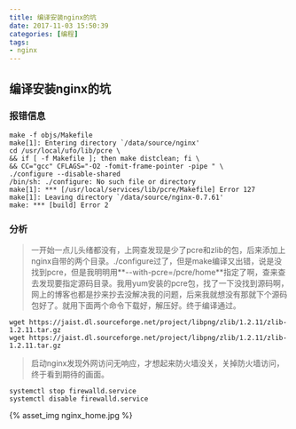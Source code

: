 ```yaml
---
title: 编译安装nginx的坑
date: 2017-11-03 15:50:39
categories: [编程]
tags:
- nginx
---
```


## 编译安装nginx的坑



### 报错信息

```shell
make -f objs/Makefile
make[1]: Entering directory `/data/source/nginx'
cd /usr/local/ufo/lib/pcre \
&& if [ -f Makefile ]; then make distclean; fi \
&& CC="gcc" CFLAGS="-O2 -fomit-frame-pointer -pipe " \
./configure --disable-shared
/bin/sh: ./configure: No such file or directory
make[1]: *** [/usr/local/services/lib/pcre/Makefile] Error 127
make[1]: Leaving directory `/data/source/nginx-0.7.61'
make: *** [build] Error 2

```

### 分析

> 一开始一点儿头绪都没有，上网查发现是少了pcre和zlib的包，后来添加上nginx自带的两个目录。./configure过了，但是make编译又出错，说是没找到pcre，但是我明明用**--with-pcre=/pcre/home**指定了啊，查来查去发现要指定源码目录。我用yum安装的pcre包，找了一下没找到源码啊，网上的博客也都是抄来抄去没解决我的问题，后来我就想没有那就下个源码包好了。就用下面两个命令下载好，解压好。终于编译通过。

```shell
wget https://jaist.dl.sourceforge.net/project/libpng/zlib/1.2.11/zlib-1.2.11.tar.gz
wget https://jaist.dl.sourceforge.net/project/libpng/zlib/1.2.11/zlib-1.2.11.tar.gz
```

> 启动nginx发现外网访问无响应，才想起来防火墙没关，关掉防火墙访问，终于看到期待的画面。

```shell
systemctl stop firewalld.service
systemctl disable firewalld.service
```



{% asset_img nginx_home.jpg %}